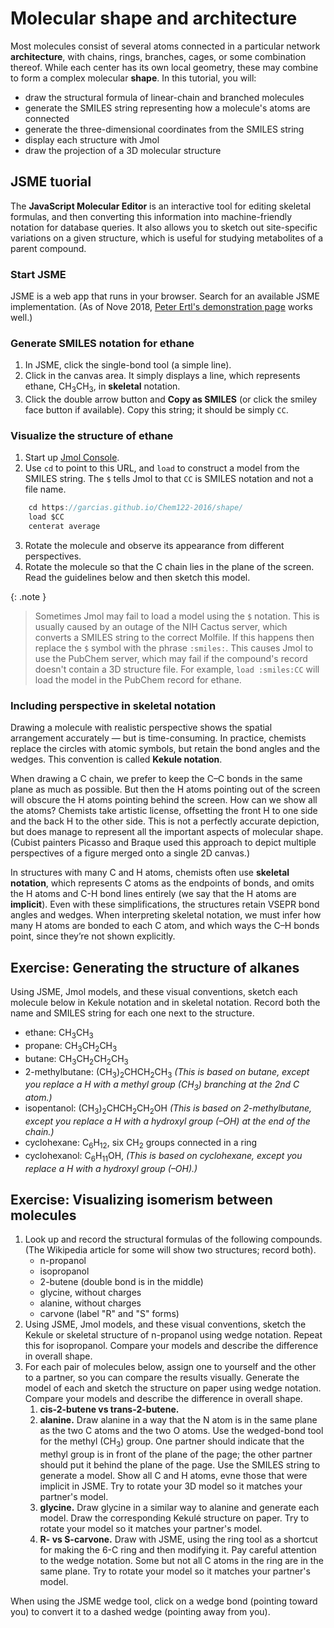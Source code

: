 # Molecular shape and architecture

Most molecules consist of several atoms connected in a particular network **architecture**, with chains, rings, branches, cages, or some combination thereof. While each center has its own local geometry, these may combine to form a complex molecular **shape**. In this tutorial, you will:

- draw the structural formula of linear-chain and branched molecules
- generate the SMILES string representing how a molecule's atoms are connected
- generate the three-dimensional coordinates from the SMILES string
- display each structure with Jmol 
- draw the projection of a 3D molecular structure 


## JSME tuorial

The **JavaScript Molecular Editor** is an interactive tool for editing skeletal formulas, and then converting this information into machine-friendly notation for database queries.  It also allows you to sketch out site-specific variations on a given structure, which is useful for studying metabolites of a parent compound.

### Start JSME

JSME is a web app that runs in your browser. Search for an available JSME implementation. (As of Nove 2018, [Peter Ertl's demonstration page](https://jsme-editor.github.io/dist/JSME_test.html) works well.) 

### Generate SMILES notation for ethane

1. In JSME, click the single-bond tool (a simple line).
2. Click in the canvas area. It simply displays a line, which represents ethane, CH<sub>3</sub>CH<sub>3</sub>, in **skeletal** notation. 
3. Click the double arrow button and **Copy as SMILES** (or click the smiley face button if available). Copy this string; it should be simply `CC`. 

### Visualize the structure of ethane

1. Start up [Jmol Console](https://garcias.github.io/jmol-console/). 
2. Use `cd` to point to this URL, and `load` to construct a model from the SMILES string. The `$` tells Jmol to that `CC` is SMILES notation and not a file name.

```Java
    cd https://garcias.github.io/Chem122-2016/shape/
    load $CC
    centerat average
```

3. Rotate the molecule and observe its appearance from different perspectives.
4. Rotate the molecule so that the C chain lies in the plane of the screen. Read the guidelines below and then sketch this model.

{: .note }
> Sometimes Jmol may fail to load a model using the `$` notation. This is usually caused by an outage of the NIH Cactus server, which converts a SMILES string to the correct Molfile. If this happens then replace the `$` symbol with the phrase `:smiles:`. This causes Jmol to use the PubChem server, which may fail if the compound's record doesn't contain a 3D structure file. For example, `load :smiles:CC` will load the model in the PubChem record for ethane.

### Including perspective in skeletal notation

Drawing a molecule with realistic perspective shows the spatial arrangement accurately — but is time-consuming. In practice, chemists replace the circles with atomic symbols, but retain the bond angles and the wedges. This convention is called **Kekule notation**.

When drawing a C chain, we prefer to keep the C–C bonds in the same plane as much as possible. But then the H atoms pointing out of the screen will obscure the H atoms pointing behind the screen. How can we show all the atoms? Chemists take artistic license, offsetting the front H to one side and the back H to the other side. This is not a perfectly accurate depiction, but does manage to represent all the important aspects of molecular shape. (Cubist painters Picasso and Braque used this approach to depict multiple perspectives of a figure merged onto a single 2D canvas.)

In structures with many C and H atoms, chemists often use **skeletal notation**, which represents C atoms as the endpoints of bonds, and omits the H atoms and C-H bond lines entirely (we say that the H atoms are **implicit**). Even with these simplifications, the structures retain VSEPR bond angles and wedges. When interpreting skeletal notation, we must infer how many H atoms are bonded to each C atom, and which ways the C–H bonds point, since they’re not shown explicitly.


## Exercise: Generating the structure of alkanes

Using JSME, Jmol models, and these visual conventions, sketch each molecule below in Kekule notation and in skeletal notation. Record both the name and SMILES string for each one next to the structure.

- ethane: CH<sub>3</sub>CH<sub>3</sub>
- propane: CH<sub>3</sub>CH<sub>2</sub>CH<sub>3</sub>
- butane: CH<sub>3</sub>CH<sub>2</sub>CH<sub>2</sub>CH<sub>3</sub>
- 2-methylbutane: (CH<sub>3</sub>)<sub>2</sub>CH<sub></sub>CH<sub>2</sub>CH<sub>3</sub> *(This is based on butane, except you replace a H with a methyl group (CH<sub>3</sub>) branching at the 2nd C atom.)*
- isopentanol: (CH<sub>3</sub>)<sub>2</sub>CH<sub></sub>CH<sub>2</sub>CH<sub>2</sub>OH *(This is based on 2-methylbutane, except you replace a H with a hydroxyl group (–OH) at the end of the chain.)*
- cyclohexane: C<sub>6</sub>H<sub>12</sub>, six CH<sub>2</sub> groups connected in a ring
- cyclohexanol: C<sub>6</sub>H<sub>11</sub>OH, *(This is based on cyclohexane, except you replace a H with a hydroxyl group (–OH).)* 


## Exercise: Visualizing isomerism between molecules

1. Look up and record the structural formulas of the following compounds. (The Wikipedia article for some will show two structures; record both).
    - n-propanol
    - isopropanol
    - 2-butene (double bond is in the middle) 
    - glycine, without charges 
    - alanine, without charges 
    - carvone (label "R" and "S" forms)
2. Using JSME, Jmol models, and these visual conventions, sketch the Kekule or skeletal structure of n-propanol using wedge notation. Repeat this for isopropanol. Compare your models and describe the difference in overall shape.
3. For each pair of molecules below, assign one to yourself and the other to a partner, so you can compare the results visually. Generate the model of each and sketch the structure on paper using wedge notation. Compare your models and describe the difference in overall shape.
    1. **cis-2-butene vs trans-2-butene.** 
    2. **alanine.** Draw alanine in a way that the N atom is in the same plane as the two C atoms and the two O atoms. Use the wedged-bond tool for the methyl (CH<sub>3</sub>) group. One partner should indicate that the methyl group is in front of the plane of the page; the other partner should put it behind the plane of the page. Use the SMILES string to generate a model. Show all C and H atoms, evne those that were implicit in JSME. Try to rotate your 3D model so it matches your partner's model.
    3. **glycine.** Draw glycine in a similar way to alanine and generate each model. Draw the corresponding Kekulé structure on paper. Try to rotate your model so it matches your partner's model.
    4. **R- vs S-carvone.** Draw with JSME, using the ring tool as a shortcut for making the 6-C ring and then modifying it. Pay careful attention to the wedge notation. Some but not all C atoms in the ring are in the same plane. Try to rotate your model so it matches your partner's model.

When using the JSME wedge tool, click on a wedge bond (pointing toward you) to convert it to a dashed wedge (pointing away from you).

